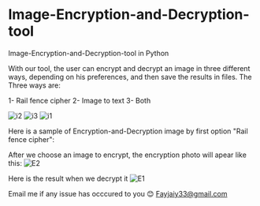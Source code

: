 # Image-Encryption-and-Decryption-tool

 Image-Encryption-and-Decryption-tool in Python

With our tool, the user can encrypt and decrypt an image in three different ways, depending on his preferences, and then save the results in files.
The Three ways are:

1- Rail fence cipher
2- Image to text
3- Both


![i2](https://user-images.githubusercontent.com/102144973/221696118-c7f51157-209d-4e4c-98e9-a4d15247df18.jpg)
![i3](https://user-images.githubusercontent.com/102144973/221696113-d9ce54df-ee1d-4039-8456-5efcc6f0015b.jpg)
![i1](https://user-images.githubusercontent.com/102144973/221696122-3953134b-51a1-4bc3-aaee-ddc1e50df59e.jpg)

Here is a sample of Encryption-and-Decryption image by first option "Rail fence cipher":

After we choose an image to encrypt, the encryption photo will apear like this:
![E2](https://user-images.githubusercontent.com/102144973/221696415-f3050480-fa4c-40ea-8e82-3a7b67134bd1.jpg)

Here is the result when we decrypt it 
![E1](https://user-images.githubusercontent.com/102144973/221696426-cf6a4147-a265-4c18-8eae-0aa82552eaca.jpg)


Email me if any issue has occcured to you 😊
Fayjaiy33@gmail.com


